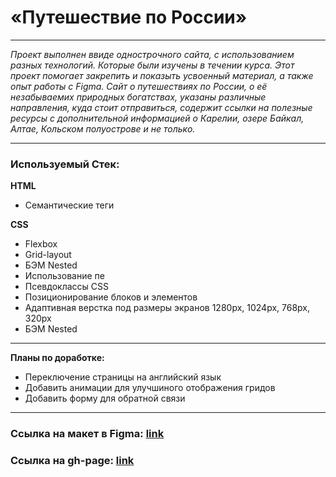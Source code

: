 # **«Путешествие по России»**
----
 _Проект выполнен ввиде однострочного сайта, с использованием разных технологий. Которые были изучены в течении курса. Этот проект помогает закрепить и показыть усвоенный материал, а также опыт работы с Figma. Cайт о путешествиях по России, о её незабываемих природных богатствах, указаны различные направления, куда стоит отправиться, содержит ссылки на полезные ресурсы с дополнительной информацией о Карелии, озере Байкал, Алтае, Кольском полуострове и не только._
 
 ----

### **Используемый Стек:**

**HTML**

* Семантические теги

**CSS**

* Flexbox
* Grid-layout
* БЭМ Nested
* Использование пе
* Псевдоклассы CSS
* Позиционирование блоков и элементов
* Адаптивная верстка под размеры экранов 1280px, 1024px, 768px, 320px
* БЭМ Nested

----

**Планы по доработке:**

* Переключение страницы на английский язык
* Добавить анимации для улучшиного отображения гридов
* Добавить форму для обратной связи

----

### Ссылка на макет в Figma: [link](https://www.figma.com/file/5S2WSbEFL6awjVWJ0NWL8Q/Sprint-3_-Russia-_-desktop-mobile?node-id=28503%3A0)

### Ссылка на gh-page: [link](https://markelov97vad.github.io/russian-travel/)

